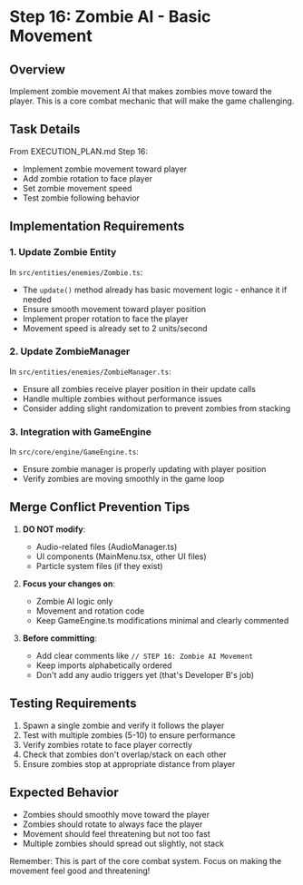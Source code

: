 # Step 16: Zombie AI - Basic Movement

## Overview
Implement zombie movement AI that makes zombies move toward the player. This is a core combat mechanic that will make the game challenging.

## Task Details
From EXECUTION_PLAN.md Step 16:
- Implement zombie movement toward player
- Add zombie rotation to face player
- Set zombie movement speed
- Test zombie following behavior

## Implementation Requirements

### 1. Update Zombie Entity
In `src/entities/enemies/Zombie.ts`:
- The `update()` method already has basic movement logic - enhance it if needed
- Ensure smooth movement toward player position
- Implement proper rotation to face the player
- Movement speed is already set to 2 units/second

### 2. Update ZombieManager
In `src/entities/enemies/ZombieManager.ts`:
- Ensure all zombies receive player position in their update calls
- Handle multiple zombies without performance issues
- Consider adding slight randomization to prevent zombies from stacking

### 3. Integration with GameEngine
In `src/core/engine/GameEngine.ts`:
- Ensure zombie manager is properly updating with player position
- Verify zombies are moving smoothly in the game loop

## Merge Conflict Prevention Tips
1. **DO NOT modify**: 
   - Audio-related files (AudioManager.ts)
   - UI components (MainMenu.tsx, other UI files)
   - Particle system files (if they exist)

2. **Focus your changes on**:
   - Zombie AI logic only
   - Movement and rotation code
   - Keep GameEngine.ts modifications minimal and clearly commented

3. **Before committing**:
   - Add clear comments like `// STEP 16: Zombie AI Movement`
   - Keep imports alphabetically ordered
   - Don't add any audio triggers yet (that's Developer B's job)

## Testing Requirements
1. Spawn a single zombie and verify it follows the player
2. Test with multiple zombies (5-10) to ensure performance
3. Verify zombies rotate to face player correctly
4. Check that zombies don't overlap/stack on each other
5. Ensure zombies stop at appropriate distance from player

## Expected Behavior
- Zombies should smoothly move toward the player
- Zombies should rotate to always face the player
- Movement should feel threatening but not too fast
- Multiple zombies should spread out slightly, not stack

Remember: This is part of the core combat system. Focus on making the movement feel good and threatening!